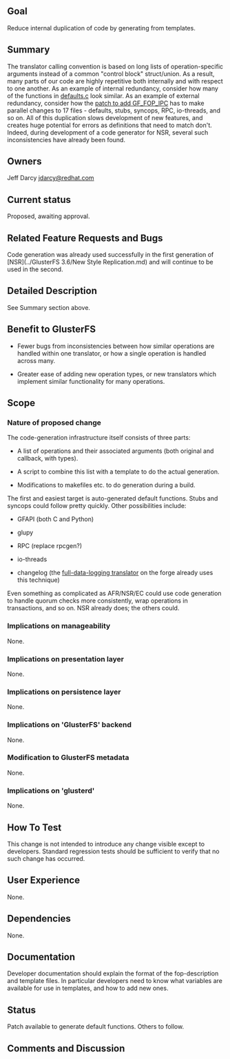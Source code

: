 Goal
----

Reduce internal duplication of code by generating from templates.

Summary
-------

The translator calling convention is based on long lists of
operation-specific arguments instead of a common "control block"
struct/union. As a result, many parts of our code are highly repetitive
both internally and with respect to one another. As an example of
internal redundancy, consider how many of the functions in
[defaults.c](https://github.com/gluster/glusterfs/blob/master/libglusterfs/src/defaults.c)
look similar. As an example of external redundancy, consider how the
[patch to add GF\_FOP\_IPC](http://review.gluster.org/#/c/8812/) has to
make parallel changes to 17 files - defaults, stubs, syncops, RPC,
io-threads, and so on. All of this duplication slows development of new
features, and creates huge potential for errors as definitions that need
to match don't. Indeed, during development of a code generator for NSR,
several such inconsistencies have already been found.

Owners
------

Jeff Darcy <jdarcy@redhat.com>

Current status
--------------

Proposed, awaiting approval.

Related Feature Requests and Bugs
---------------------------------

Code generation was already used successfully in the first generation of
[NSR](../GlusterFS 3.6/New Style Replication.md) and will continue to be
used in the second.

Detailed Description
--------------------

See Summary section above.

Benefit to GlusterFS
--------------------

-   Fewer bugs from inconsistencies between how similar operations are
    handled within one translator, or how a single operation is handled
    across many.

-   Greater ease of adding new operation types, or new translators which
    implement similar functionality for many operations.

Scope
-----

### Nature of proposed change

The code-generation infrastructure itself consists of three parts:

-   A list of operations and their associated arguments (both original
    and callback, with types).

-   A script to combine this list with a template to do the actual
    generation.

-   Modifications to makefiles etc. to do generation during a build.

The first and easiest target is auto-generated default functions. Stubs
and syncops could follow pretty quickly. Other possibilities include:

-   GFAPI (both C and Python)

-   glupy

-   RPC (replace rpcgen?)

-   io-threads

-   changelog (the [full-data-logging
    translator](https://forge.gluster.org/~jdarcy/glusterfs-core/jdarcys-glusterfs-data-logging)
    on the forge already uses this technique)

Even something as complicated as AFR/NSR/EC could use code generation to
handle quorum checks more consistently, wrap operations in transactions,
and so on. NSR already does; the others could.

### Implications on manageability

None.

### Implications on presentation layer

None.

### Implications on persistence layer

None.

### Implications on 'GlusterFS' backend

None.

### Modification to GlusterFS metadata

None.

### Implications on 'glusterd'

None.

How To Test
-----------

This change is not intended to introduce any change visible except to
developers. Standard regression tests should be sufficient to verify
that no such change has occurred.

User Experience
---------------

None.

Dependencies
------------

None.

Documentation
-------------

Developer documentation should explain the format of the fop-description
and template files. In particular developers need to know what variables
are available for use in templates, and how to add new ones.

Status
------

Patch available to generate default functions. Others to follow.

Comments and Discussion
-----------------------
